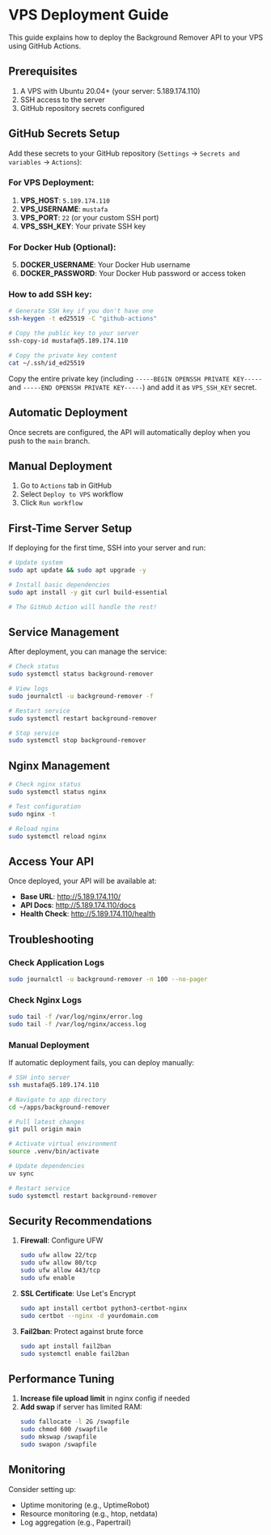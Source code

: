 # VPS Deployment Guide

This guide explains how to deploy the Background Remover API to your VPS using GitHub Actions.

## Prerequisites

1. A VPS with Ubuntu 20.04+ (your server: 5.189.174.110)
2. SSH access to the server
3. GitHub repository secrets configured

## GitHub Secrets Setup

Add these secrets to your GitHub repository (`Settings` → `Secrets and variables` → `Actions`):

### For VPS Deployment:
1. **VPS_HOST**: `5.189.174.110`
2. **VPS_USERNAME**: `mustafa`
3. **VPS_PORT**: `22` (or your custom SSH port)
4. **VPS_SSH_KEY**: Your private SSH key

### For Docker Hub (Optional):
5. **DOCKER_USERNAME**: Your Docker Hub username
6. **DOCKER_PASSWORD**: Your Docker Hub password or access token

### How to add SSH key:
```bash
# Generate SSH key if you don't have one
ssh-keygen -t ed25519 -C "github-actions"

# Copy the public key to your server
ssh-copy-id mustafa@5.189.174.110

# Copy the private key content
cat ~/.ssh/id_ed25519
```

Copy the entire private key (including `-----BEGIN OPENSSH PRIVATE KEY-----` and `-----END OPENSSH PRIVATE KEY-----`) and add it as `VPS_SSH_KEY` secret.

## Automatic Deployment

Once secrets are configured, the API will automatically deploy when you push to the `main` branch.

## Manual Deployment

1. Go to `Actions` tab in GitHub
2. Select `Deploy to VPS` workflow
3. Click `Run workflow`

## First-Time Server Setup

If deploying for the first time, SSH into your server and run:

```bash
# Update system
sudo apt update && sudo apt upgrade -y

# Install basic dependencies
sudo apt install -y git curl build-essential

# The GitHub Action will handle the rest!
```

## Service Management

After deployment, you can manage the service:

```bash
# Check status
sudo systemctl status background-remover

# View logs
sudo journalctl -u background-remover -f

# Restart service
sudo systemctl restart background-remover

# Stop service
sudo systemctl stop background-remover
```

## Nginx Management

```bash
# Check nginx status
sudo systemctl status nginx

# Test configuration
sudo nginx -t

# Reload nginx
sudo systemctl reload nginx
```

## Access Your API

Once deployed, your API will be available at:
- **Base URL**: http://5.189.174.110/
- **API Docs**: http://5.189.174.110/docs
- **Health Check**: http://5.189.174.110/health

## Troubleshooting

### Check Application Logs
```bash
sudo journalctl -u background-remover -n 100 --no-pager
```

### Check Nginx Logs
```bash
sudo tail -f /var/log/nginx/error.log
sudo tail -f /var/log/nginx/access.log
```

### Manual Deployment
If automatic deployment fails, you can deploy manually:

```bash
# SSH into server
ssh mustafa@5.189.174.110

# Navigate to app directory
cd ~/apps/background-remover

# Pull latest changes
git pull origin main

# Activate virtual environment
source .venv/bin/activate

# Update dependencies
uv sync

# Restart service
sudo systemctl restart background-remover
```

## Security Recommendations

1. **Firewall**: Configure UFW
   ```bash
   sudo ufw allow 22/tcp
   sudo ufw allow 80/tcp
   sudo ufw allow 443/tcp
   sudo ufw enable
   ```

2. **SSL Certificate**: Use Let's Encrypt
   ```bash
   sudo apt install certbot python3-certbot-nginx
   sudo certbot --nginx -d yourdomain.com
   ```

3. **Fail2ban**: Protect against brute force
   ```bash
   sudo apt install fail2ban
   sudo systemctl enable fail2ban
   ```

## Performance Tuning

1. **Increase file upload limit** in nginx config if needed
2. **Add swap** if server has limited RAM:
   ```bash
   sudo fallocate -l 2G /swapfile
   sudo chmod 600 /swapfile
   sudo mkswap /swapfile
   sudo swapon /swapfile
   ```

## Monitoring

Consider setting up:
- Uptime monitoring (e.g., UptimeRobot)
- Resource monitoring (e.g., htop, netdata)
- Log aggregation (e.g., Papertrail)